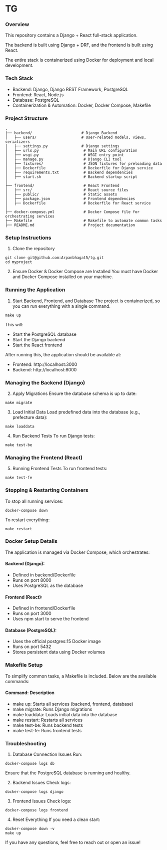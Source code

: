 # TG

### Overview
This repository contains a Django + React full-stack application.

The backend is built using Django + DRF, and the frontend is built using React.

The entire stack is containerized using Docker for deployment and local development.

### Tech Stack
- Backend: Django, Django REST Framework, PostgreSQL
- Frontend: React, Node.js
- Database: PostgreSQL
- Containerization & Automation: Docker, Docker Compose, Makefile

### Project Structure
```
.
├── backend/                      # Django Backend
│   ├── users/                    # User-related models, views, serializers
│   ├── settings.py               # Django settings
│   ├── urls.py                    # Main URL configuration
│   ├── wsgi.py                    # WSGI entry point
│   ├── manage.py                  # Django CLI tool
│   ├── fixtures/                  # JSON fixtures for preloading data
│   ├── Dockerfile                 # Dockerfile for Django service
│   ├── requirements.txt           # Backend dependencies
│   ├── start.sh                   # Backend startup script
│
├── frontend/                      # React Frontend
│   ├── src/                       # React source files
│   ├── public/                    # Static assets
│   ├── package.json               # Frontend dependencies
│   ├── Dockerfile                 # Dockerfile for React service
│
├── docker-compose.yml             # Docker Compose file for orchestrating services
├── Makefile                       # Makefile to automate common tasks
├── README.md                      # Project documentation
```

### Setup Instructions
1. Clone the repository

```
git clone git@github.com:Arpanbhagat5/tg.git
cd myproject
```
2. Ensure Docker & Docker Compose are Installed
You must have Docker and Docker Compose installed on your machine.

### Running the Application
1. Start Backend, Frontend, and Database
The project is containerized, so you can run everything with a single command.
```
make up
```
This will:

- Start the PostgreSQL database
- Start the Django backend
- Start the React frontend

After running this, the application should be available at:

- Frontend: http://localhost:3000
- Backend: http://localhost:8000


### Managing the Backend (Django)
2. Apply Migrations
Ensure the database schema is up to date:
```
make migrate
```

3. Load Initial Data
Load predefined data into the database (e.g., prefecture data):

```
make loaddata
```

4. Run Backend Tests
To run Django tests:
```
make test-be
```

### Managing the Frontend (React)
5. Running Frontend Tests
To run frontend tests:

```
make test-fe
```

### Stopping & Restarting Containers
To stop all running services:
```
docker-compose down
```

To restart everything:
```
make restart
```

### Docker Setup Details
The application is managed via Docker Compose, which orchestrates:

#### Backend (Django):

- Defined in backend/Dockerfile
- Runs on port 8000
- Uses PostgreSQL as the database

#### Frontend (React):

- Defined in frontend/Dockerfile
- Runs on port 3000
- Uses npm start to serve the frontend

#### Database (PostgreSQL):

- Uses the official postgres:15 Docker image
- Runs on port 5432
- Stores persistent data using Docker volumes

### Makefile Setup
To simplify common tasks, a Makefile is included. Below are the available commands:

#### Command: Description
- make up: Starts all services (backend, frontend, database)
- make migrate:	Runs Django migrations
- make loaddata: Loads initial data into the database
- make restart:	Restarts all services
- make test-be:	Runs backend tests
- make test-fe:	Runs frontend tests

### Troubleshooting
1. Database Connection Issues
Run:
```
docker-compose logs db
```
Ensure that the PostgreSQL database is running and healthy.

2. Backend Issues
Check logs:
```
docker-compose logs django
```

3. Frontend Issues
Check logs:

```
docker-compose logs frontend
```

4. Reset Everything
If you need a clean start:

```
docker-compose down -v
make up
```

If you have any questions, feel free to reach out or open an issue!